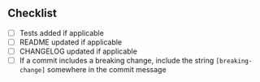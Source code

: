 <!--- Explain your issue / bug / feature -->

## Checklist

- [ ] Tests added if applicable
- [ ] README updated if applicable
- [ ] CHANGELOG updated if applicable
- [ ] If a commit includes a breaking change, include the string `[breaking-change]` somewhere in the commit message
